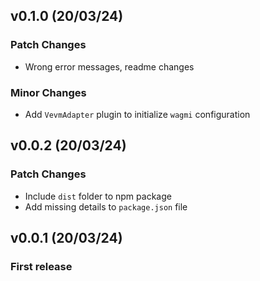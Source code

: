 ## v0.1.0 (20/03/24)

### Patch Changes

- Wrong error messages, readme changes

### Minor Changes

- Add `VevmAdapter` plugin to initialize `wagmi` configuration

## v0.0.2 (20/03/24)

### Patch Changes

- Include `dist` folder to npm package
- Add missing details to `package.json` file

## v0.0.1 (20/03/24)

### First release
